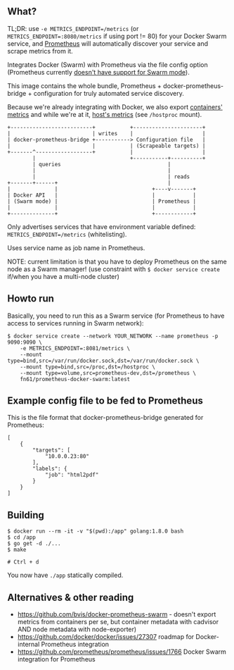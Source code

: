 What?
-----

TL;DR: use `-e METRICS_ENDPOINT=/metrics` (or `METRICS_ENDPOINT=:8080/metrics`
if using port != 80) for your Docker Swarm service, and
[Prometheus](https://prometheus.io/) will automatically discover your service
and scrape metrics from it.

Integrates Docker (Swarm) with Prometheus via the file config option
(Prometheus currently [doesn't have support for Swarm mode](https://github.com/prometheus/prometheus/issues/1766)).

This image contains the whole bundle, Prometheus + docker-prometheus-bridge +
configuration for truly automated service discovery.

Because we're already integrating with Docker, we also export
[containers' metrics](containermetrics.go) and while we're at it,
[host's metrics](hoststats.go) (see `/hostproc` mount).

```
+--------------------------+           +----------------------+
|                          | writes    |                      |
| docker-prometheus-bridge +-----------> Configuration file   |
|                          |           | (Scrapeable targets) |
+-------^------------------+           |                      |
        |                              +-----------+----------+
        | queries                                  |
        |                                          |
        |                                          | reads
+-------+------+                                   |
|              |                              +----v-------+
| Docker API   |                              |            |
| (Swarm mode) |                              | Prometheus |
|              |                              |            |
+--------------+                              +------------+
```

Only advertises services that have environment variable defined: `METRICS_ENDPOINT=/metrics` (whitelisting).

Uses service name as job name in Prometheus.

NOTE: current limitation is that you have to deploy Prometheus on the same node as a Swarm manager!
(use constraint with `$ docker service create` if/when you have a multi-node cluster)


Howto run
---------

Basically, you need to run this as a Swarm service (for Prometheus to have access to services running in Swarm network):

```
$ docker service create --network YOUR_NETWORK --name prometheus -p 9090:9090 \
	-e METRICS_ENDPOINT=:8081/metrics \
	--mount type=bind,src=/var/run/docker.sock,dst=/var/run/docker.sock \
	--mount type=bind,src=/proc,dst=/hostproc \
	--mount type=volume,src=prometheus-dev,dst=/prometheus \
	fn61/prometheus-docker-swarm:latest
```


Example config file to be fed to Prometheus
-------------------------------------------

This is the file format that docker-prometheus-bridge generated for Prometheus:

```
[
	{
		"targets": [
			"10.0.0.23:80"
		],
		"labels": {
			"job": "html2pdf"
		}
	}
]
```


Building
--------

```
$ docker run --rm -it -v "$(pwd):/app" golang:1.8.0 bash
$ cd /app
$ go get -d ./...
$ make

# Ctrl + d
```

You now have `./app` statically compiled.


Alternatives & other reading
----------------------------

- https://github.com/bvis/docker-prometheus-swarm - doesn't export metrics from containers per se,
  but container metadata with cadvisor AND node metadata with node-exporter)
- https://github.com/docker/docker/issues/27307 roadmap for Docker-internal Prometheus integration
- https://github.com/prometheus/prometheus/issues/1766 Docker Swarm integration for Prometheus
